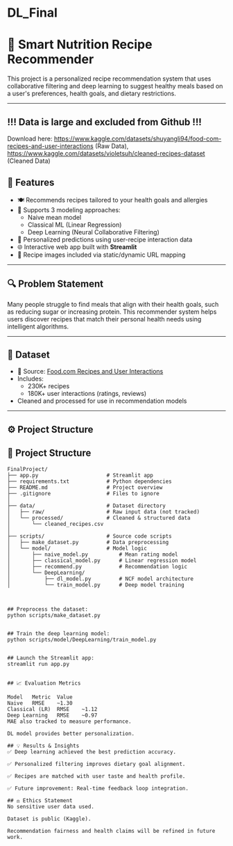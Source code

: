 # DL_Final
# 🥦 Smart Nutrition Recipe Recommender

This project is a personalized recipe recommendation system that uses collaborative filtering and deep learning to suggest healthy meals based on a user's preferences, health goals, and dietary restrictions.

---
## !!! Data is large and excluded from Github !!!
Download here: https://www.kaggle.com/datasets/shuyangli94/food-com-recipes-and-user-interactions (Raw Data), https://www.kaggle.com/datasets/violetsuh/cleaned-recipes-dataset (Cleaned Data)




## 📌 Features

- 🍽 Recommends recipes tailored to your health goals and allergies
- 🤖 Supports 3 modeling approaches:
  - Naive mean model
  - Classical ML (Linear Regression)
  - Deep Learning (Neural Collaborative Filtering)
- 🧠 Personalized predictions using user-recipe interaction data
- 🌐 Interactive web app built with **Streamlit**
- 📸 Recipe images included via static/dynamic URL mapping

---

## 🔍 Problem Statement

Many people struggle to find meals that align with their health goals, such as reducing sugar or increasing protein. This recommender system helps users discover recipes that match their personal health needs using intelligent algorithms.

---

## 🧬 Dataset

- 📂 Source: [Food.com Recipes and User Interactions](https://www.kaggle.com/datasets/shuyangli94/food-com-recipes-and-user-interactions)
- Includes:
  - 230K+ recipes
  - 180K+ user interactions (ratings, reviews)
- Cleaned and processed for use in recommendation models

---

## ⚙️ Project Structure
## 📁 Project Structure

```text
FinalProject/
├── app.py                      # Streamlit app
├── requirements.txt            # Python dependencies
├── README.md                   # Project overview
├── .gitignore                  # Files to ignore
│
├── data/                       # Dataset directory
│   ├── raw/                    # Raw input data (not tracked)
│   └── processed/              # Cleaned & structured data
│       └── cleaned_recipes.csv
│
├── scripts/                    # Source code scripts
│   ├── make_dataset.py         # Data preprocessing
│   └── model/                  # Model logic
│       ├── naive_model.py          # Mean rating model
│       ├── classical_model.py      # Linear regression model
│       ├── recommend.py            # Recommendation logic
│       └── DeepLearning/
│           ├── dl_model.py         # NCF model architecture
│           └── train_model.py      # Deep model training



## Preprocess the dataset:
python scripts/make_dataset.py


## Train the deep learning model:
python scripts/model/DeepLearning/train_model.py


## Launch the Streamlit app:
streamlit run app.py


## 📈 Evaluation Metrics

Model	Metric	Value
Naive	RMSE	~1.30
Classical (LR)	RMSE	~1.12
Deep Learning	RMSE	~0.97
MAE also tracked to measure performance.

DL model provides better personalization.

## 💡 Results & Insights
✅ Deep learning achieved the best prediction accuracy.

✅ Personalized filtering improves dietary goal alignment.

✅ Recipes are matched with user taste and health profile.

✅ Future improvement: Real-time feedback loop integration.

## ⚖️ Ethics Statement
No sensitive user data used.

Dataset is public (Kaggle).

Recommendation fairness and health claims will be refined in future work.


